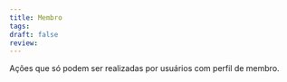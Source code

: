 ```yaml
---
title: Membro
tags: 
draft: false
review:
---
```

Ações que só podem ser realizadas por usuários com perfil de membro.